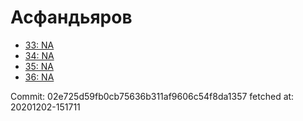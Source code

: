 # Асфандьяров
- [33: NA](33.md)
- [34: NA](34.md)
- [35: NA](35.md)
- [36: NA](36.md)

Commit: 02e725d59fb0cb75636b311af9606c54f8da1357
 fetched at: 20201202-151711
